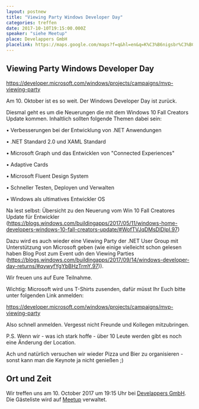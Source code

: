 ```yaml
---
layout: postnew
title: "Viewing Party Windows Developer Day"
categories: treffen
date: 2017-10-10T19:15:00.000Z
speaker: "siehe Meetup"
place: Develappers GmbH
placelink: https://maps.google.com/maps?f=q&hl=en&q=K%C3%B6nigsbr%C3%BCckerstr.+76%2C+Dresden%2C+de
---
```


## Viewing Party Windows Developer Day
<p><a href="https://developer.microsoft.com/windows/projects/campaigns/mvp-viewing-party" class="linkified">https://developer.microsoft.com/windows/projects/campaigns/mvp-viewing-party</a></p> <p>Am 10. Oktober ist es so weit. Der Windows Developer Day ist zurück.</p> <p>Diesmal geht es um die Neuerungen die mit dem Windows 10 Fall Creators Update kommen. Inhaltlich sollten folgende Themen dabei sein:</p> <p>• Verbesserungen bei der Entwicklung von .NET Anwendungen</p> <p>• .NET Standard 2.0 und XAML Standard</p> <p>• Microsoft Graph und das Entwicklen von "Connected Experiences"</p> <p>• Adaptive Cards</p> <p>• Microsoft Fluent Design System</p> <p>• Schneller Testen, Deployen und Verwalten</p> <p>• Windows als ultimatives Entwickler OS</p> <p>Na lest selbst: Übersicht zu den Neuerung vom Win 10 Fall Creatores Update für Entwickler (<a href="https://blogs.windows.com/buildingapps/2017/05/11/windows-home-developers-windows-10-fall-creators-update/#WofTVJqDMsDlDlpI.97" class="linkified">https://blogs.windows.com/buildingapps/2017/05/11/windows-home-developers-windows-10-fall-creators-update/#WofTVJqDMsDlDlpI.97</a>)</p> <p>Dazu wird es auch wieder eine Viewing Party der .NET User Group mit Unterstützung von Microsoft geben (wie einige vielleicht schon gelesen haben Blog Post zum Event udn den Viewing Parties (<a href="https://blogs.windows.com/buildingapps/2017/09/14/windows-developer-day-returns/#qywyfYgYbBHzTrmY.97" class="linkified">https://blogs.windows.com/buildingapps/2017/09/14/windows-developer-day-returns/#qywyfYgYbBHzTrmY.97</a>)).</p> <p>Wir freuen uns auf Eure Teilnahme.</p> <p>Wichtig: Microsoft wird uns T-Shirts zusenden, dafür müsst Ihr Euch bitte unter folgenden Link anmelden:</p> <p><a href="https://developer.microsoft.com/windows/projects/campaigns/mvp-viewing-party" class="linkified">https://developer.microsoft.com/windows/projects/campaigns/mvp-viewing-party</a></p> <p>Also schnell anmelden. Vergesst nicht Freunde und Kollegen mitzubringen.</p> <p>P.S. Wenn wir - was ich stark hoffe - über 10 Leute werden gibt es noch eine Änderung der Location.</p> <p>Ach und natürlich versuchen wir wieder Pizza und Bier zu organisieren - sonst kann man die Keynote ja nicht genießen ;)</p> 

## Ort und Zeit
Wir treffen uns am 10. October 2017 um 19:15 Uhr bei [Develappers GmbH](https://maps.google.com/maps?f=q&hl=en&q=K%C3%B6nigsbr%C3%BCckerstr.+76%2C+Dresden%2C+de).  
Die Gästeliste wird auf [Meetup](https://www.meetup.com/NET-User-Group-Dresden/events/243201542/) verwaltet.
